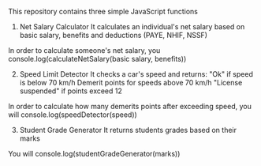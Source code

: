 This repository contains three simple JavaScript functions

1. Net Salary Calculator
It calculates an individual's net salary based on basic salary, benefits and deductions (PAYE, NHIF, NSSF)

In order to calculate someone's net salary, you 
console.log(calculateNetSalary(basic salary, benefits))

2. Speed Limit Detector
It checks a car's speed and returns:
"Ok" if speed is below 70 km/h
Demerit points for speeds above 70 km/h
"License suspended" if points exceed 12

In order to calculate how many demerits points after exceeding speed, you will 
console.log(speedDetector(speed))

3. Student Grade Generator
It returns students grades based on their marks

You will console.log(studentGradeGenerator(marks))